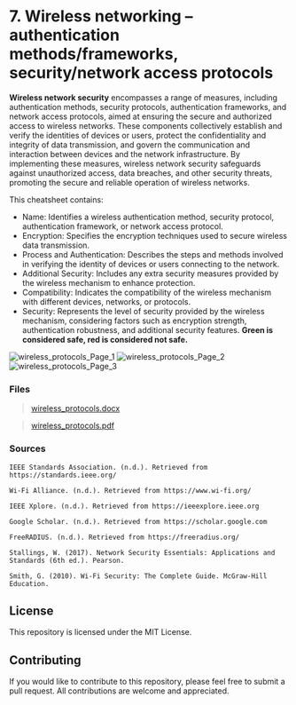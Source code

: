 # 7. Wireless networking – authentication methods/frameworks, security/network access protocols

**Wireless network security** encompasses a range of measures, including authentication methods, security protocols, authentication frameworks, and network access protocols, aimed at ensuring the secure and authorized access to wireless networks. These components collectively establish and verify the identities of devices or users, protect the confidentiality and integrity of data transmission, and govern the communication and interaction between devices and the network infrastructure. By implementing these measures, wireless network security safeguards against unauthorized access, data breaches, and other security threats, promoting the secure and reliable operation of wireless networks.

This cheatsheet contains:
- Name: Identifies a wireless authentication method, security protocol, authentication framework, or network access protocol.
- Encryption: Specifies the encryption techniques used to secure wireless data transmission.
- Process and Authentication: Describes the steps and methods involved in verifying the identity of devices or users connecting to the network.
- Additional Security: Includes any extra security measures provided by the wireless mechanism to enhance protection.
- Compatibility: Indicates the compatibility of the wireless mechanism with different devices, networks, or protocols.
- Security: Represents the level of security provided by the wireless mechanism, considering factors such as encryption strength, authentication robustness, and additional security features. **Green is considered safe, red is considered not safe.**

![wireless_protocols_Page_1](https://github.com/DannnyzZ/Cheatsheets/assets/119814239/146b7dbb-1d06-4985-8583-6656054a536d)
![wireless_protocols_Page_2](https://github.com/DannnyzZ/Cheatsheets/assets/119814239/77ea5734-320c-4254-8931-2aa103f24221)
![wireless_protocols_Page_3](https://github.com/DannnyzZ/Cheatsheets/assets/119814239/f15a3733-f10f-4a0b-a9e7-ea325a2a538e)

### Files

> [wireless_protocols.docx](https://github.com/DannnyzZ/Cheatsheets/files/11522607/wireless_protocols.docx)

> [wireless_protocols.pdf](https://github.com/DannnyzZ/Cheatsheets/files/11522608/wireless_protocols.pdf)

### Sources

`IEEE Standards Association. (n.d.). Retrieved from https://standards.ieee.org/`

`Wi-Fi Alliance. (n.d.). Retrieved from https://www.wi-fi.org/`

`IEEE Xplore. (n.d.). Retrieved from https://ieeexplore.ieee.org`

`Google Scholar. (n.d.). Retrieved from https://scholar.google.com`

`FreeRADIUS. (n.d.). Retrieved from https://freeradius.org/`

`Stallings, W. (2017). Network Security Essentials: Applications and Standards (6th ed.). Pearson.`

`Smith, G. (2010). Wi-Fi Security: The Complete Guide. McGraw-Hill Education.`

## License

This repository is licensed under the MIT License.

## Contributing

If you would like to contribute to this repository, please feel free to submit a pull request. All contributions are welcome and appreciated.
